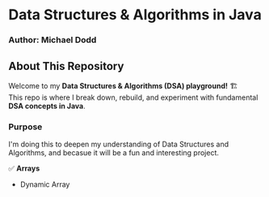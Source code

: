 # Data Structures & Algorithms in Java

### Author: Michael Dodd

## About This Repository

Welcome to my **Data Structures & Algorithms (DSA) playground!** 🏗️  
This repo is where I break down, rebuild, and experiment with fundamental **DSA concepts in Java**.

### Purpose

I'm doing this to deepen my understanding of Data Structures and Algorithms, and becasue it will be a fun and interesting project.

✅ **Arrays**

- Dynamic Array
